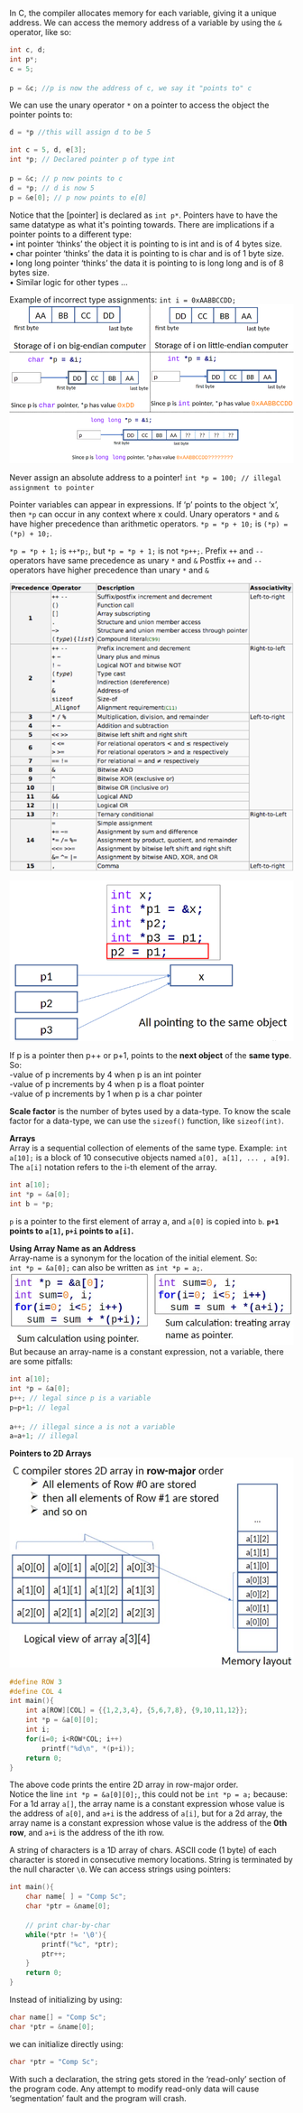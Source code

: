 In C, the compiler allocates memory for each variable, giving it a unique address. We can access the memory address of a variable by using the `&` operator, like so:
```c
int c, d;
int p*;
c = 5;

p = &c; //p is now the address of c, we say it "points to" c
```

We can use the unary operator `*` on a pointer to access the object the pointer points to:
```c
d = *p //this will assign d to be 5
```

```c
int c = 5, d, e[3]; 
int *p; // Declared pointer p of type int 

p = &c; // p now points to c 
d = *p; // d is now 5 
p = &e[0]; // p now points to e[0]
```

Notice that the [pointer] is declared as `int p*`. Pointers have to have the same datatype as what it's pointing towards. There are implications if a pointer points to a different type:  
• int pointer ‘thinks’ the object it is pointing to is int and is of 4 bytes size.  
• char pointer ‘thinks’ the data it is pointing to is char and is of 1 byte size.  
• long long pointer ‘thinks’ the data it is pointing to is long long and is of 8 bytes size.  
• Similar logic for other types …  

Example of incorrect type assignments: `int i = 0xAABBCCDD;`
![](Images/Pasted%20image%2020231003192416.png)

Never assign an absolute address to a pointer! `int *p = 100; // illegal assignment to pointer`

Pointer variables can appear in expressions. If ‘p’ points to the object ‘x’, then `*p` can occur in any context where x could. Unary operators `*` and `&` have higher precedence than arithmetic operators. 
`*p = *p + 10;` is `(*p) = (*p) + 10;`.

`*p = *p + 1;` is `++*p;`, but `*p = *p + 1;` is not `*p++;`. Prefix `++` and `--` operators have same precedence as unary `*` and `&` Postfix `++` and `--` operators have higher precedence than unary `*` and `&`

![](Images/Obsidian_cCLHMiw8Sd.png)

![](Images/Pasted%20image%2020231003195739.png)

If p is a pointer then p++ or p+1, points to the **next object** of the **same type**. So:  
	-value of p increments by 4 when p is an int pointer  
	-value of p increments by 4 when p is a float pointer  
	-value of p increments by 1 when p is a char pointer  
	
**Scale factor** is the number of bytes used by a data-type. To know the scale factor for a data-type, we can use the `sizeof()` function, like `sizeof(int)`.

**Arrays**  
	Array is a sequential collection of elements of the same type. Example: `int a[10];` is a block of 10 consecutive objects named `a[0], a[1], ... , a[9]`. The `a[i]` notation refers to the i-th element of the array.

 ```c
int a[10]; 
int *p = &a[0]; 
int b = *p;
``` 
`p` is a pointer to the first element of array a, and `a[0]` is copied into `b`.
**`p+1` points to `a[1]`, `p+i` points to `a[i]`.**

**Using Array Name as an Address**  
Array-name is a synonym for the location of the initial element. So:  
`int *p = &a[0];` can also be written as `int *p = a;`.  
![](Images/Obsidian_7NMLUheGVT.jpg)
But because an array-name is a constant expression, not a variable, there are some pitfalls:  
```c
int a[10]; 
int *p = &a[0]; 
p++; // legal since p is a variable 
p=p+1; // legal 

a++; // illegal since a is not a variable 
a=a+1; // illegal
```

**Pointers to 2D Arrays**
![](Images/Obsidian_wVyLMpQWzO.jpg)

```c
#define ROW 3 
#define COL 4 
int main(){ 
	int a[ROW][COL] = {{1,2,3,4}, {5,6,7,8}, {9,10,11,12}}; 
	int *p = &a[0][0]; 
	int i; 
	for(i=0; i<ROW*COL; i++) 
		printf("%d\n", *(p+i)); 
	return 0;
}
```
The above code prints the entire 2D array in row-major order.  
Notice the line `int *p = &a[0][0];`, this could not be `int *p = a;` because:  
For a 1d array `a[]`, the array name is a constant expression whose value is the address of `a[0]`, and `a+i` is the address of `a[i]`, but for a 2d array, the array name is a constant expression whose value is the address of the **0th row**, and `a+i` is the address of the ith row.  

A string of characters is a 1D array of chars. ASCII code (1 byte) of each character is stored in consecutive memory locations. String is terminated by the null character `\0`. We can access strings using pointers:
```c
int main(){ 
	char name[ ] = "Comp Sc"; 
	char *ptr = &name[0]; 
	
	// print char-by-char 
	while(*ptr != '\0'){ 
		printf("%c", *ptr);
		ptr++; 
	}
	return 0;
}
```
Instead of initializing by using:
```c
char name[] = "Comp Sc";
char *ptr = &name[0];
``` 
we can initialize directly using:
```c
char *ptr = "Comp Sc";
```
With such a declaration, the string gets stored in the ‘read-only’ section of the program code. Any attempt to modify read-only data will cause ‘segmentation’ fault and the program will crash.